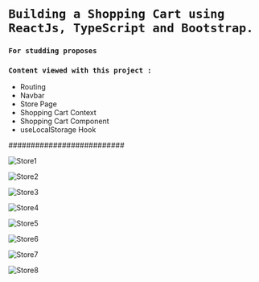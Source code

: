 # `Building a Shopping Cart using ReactJs, TypeScript and Bootstrap.`

### `For studding proposes`

### `Content viewed with this project :`

- Routing
- Navbar
- Store Page
- Shopping Cart Context
- Shopping Cart Component
- useLocalStorage Hook


########################## 


![Store1](https://user-images.githubusercontent.com/21189063/211123761-4a464b37-dcbe-4ae0-8758-e5dd1b977c27.png)

![Store2](https://user-images.githubusercontent.com/21189063/211123778-c75b0a65-df3c-464a-850a-b72d2f67db44.png)

![Store3](https://user-images.githubusercontent.com/21189063/211123784-96e2e616-f88f-40cd-a087-2a56eff342a5.png)

![Store4](https://user-images.githubusercontent.com/21189063/211123795-82c02d59-1fab-4bbd-82bc-ae341806201d.png)

![Store5](https://user-images.githubusercontent.com/21189063/211123806-1ee5cf09-340e-43db-8a0c-781f262dc43a.png)

![Store6](https://user-images.githubusercontent.com/21189063/211123812-11d8953e-c932-42e8-974f-228fdb87d3d5.png)

![Store7](https://user-images.githubusercontent.com/21189063/211123820-9fac8b85-0ae7-416e-b594-62c691198ffc.png)

![Store8](https://user-images.githubusercontent.com/21189063/211123828-35eb36b8-289c-4f2b-be88-52f50ef1b32f.png)

